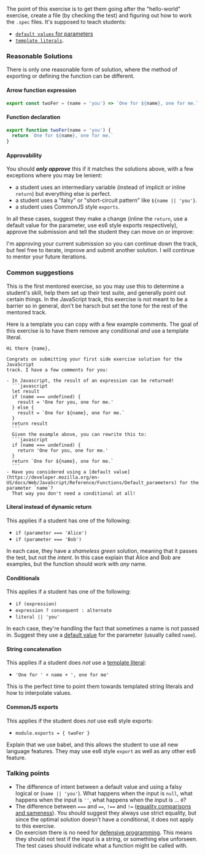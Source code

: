 The point of this exercise is to get them going after the "hello-world" exercise, create a file (by checking the test)
and figuring out how to work the `.spec` files. It's supposed to teach students:

- [`default values` for parameters](https://developer.mozilla.org/en-US/docs/Web/JavaScript/Reference/Functions/Default_parameters)
- [`template literals`](https://developer.mozilla.org/en-US/docs/Web/JavaScript/Reference/Template_literals).

### Reasonable Solutions

There is only one reasonable form of solution, where the method of exporting or defining the function can be different.

#### Arrow function expression

```javascript
export const twoFer = (name = 'you') => `One for ${name}, one for me.`
```

#### Function declaration

```javascript
export function twoFer(name = 'you') {
  return `One for ${name}, one for me.`
}
```

#### Approvability

You should **_only approve_** this if it matches the solutions above, with a few exceptions where you may be lenient:

- a student uses an intermediary variable (instead of implicit or inline `return`) but everything else is perfect.
- a student uses a "falsy" or "short-circuit pattern" like `${name || 'you'}`.
- a student uses CommonJS style `exports`.

In all these cases, suggest they make a change (inline the `return`, use a default value for the parameter, use es6
style exports respectively), approve the submission and tell the student they can move on or improve:

  I'm approving your current submission so you can continue down the track, but
  feel free to iterate, improve and submit another solution. I will continue to
  mentor your future iterations.

### Common suggestions

This is the first mentored exercise, so you may use this to determine a student's skill, help them set up their test
suite, and generally point out certain things. In the JavaScript track, this exercise is not meant to be a barrier so in
general, don't be harsch but set the tone for the rest of the mentored track.

Here is a template you can copy with a few example comments. The goal of this exercise is to have them remove any
conditional _and_ use a template literal.

    Hi there {name},

    Congrats on submitting your first side exercise solution for the JavaScript
    track. I have a few comments for you:

    - In Javascript, the result of an expression can be returned!
      ```javascript
      let result
      if (name === undefined) {
        result = 'One for you, one for me.'
      } else {
        result = `One for ${name}, one for me.`
      }
      return result
      ```
      Given the example above, you can rewrite this to:
      ```javascript
      if (name === undefined) {
        return 'One for you, one for me.'
      }
      return `One for ${name}, one for me.`
      ```
    - Have you considered using a [default value](https://developer.mozilla.org/en-US/docs/Web/JavaScript/Reference/Functions/Default_parameters) for the parameter `name`?
      That way you don't need a conditional at all!

#### Literal instead of dynamic return

This applies if a student has one of the following:

- `if (parameter === 'Alice')`
- `if (parameter === 'Bob')`

In each case, they have a _shameless green_ solution, meaning that it passes the test, but not the _intent_. In this
case explain that Alice and Bob are examples, but the function should work with _any_ name.

#### Conditionals

This applies if a student has one of the following:

- `if (expression)`
- `expression ? consequent : alternate`
- `literal || 'you'`

In each case, they're handling the fact that sometimes a name is not passed in. Suggest they use a [default value](https://developer.mozilla.org/en-US/docs/Web/JavaScript/Reference/Functions/Default_parameters)
for the parameter (usually called `name`).

#### String concatenation

This applies if a student does _not_ use a [template literal](https://developer.mozilla.org/en-US/docs/Web/JavaScript/Reference/Template_literals):

- `'One for ' + name + ', one for me'`

This is the perfect time to point them towards templated string literals and how to interpolate values.

#### CommonJS exports

This applies if the student does _not_ use es6 style exports:

- `module.exports = { twoFer }`

Explain that we use babel, and this allows the student to use all new language features. They may use es6 style `export`
as well as any other es6 feature.

### Talking points

- The difference of intent between a default value and using a falsy logical or (`name || 'you'`). What happens when the
  input is `null`, what happens when the input is `''`, what happens when the input is ... `0`?
- The difference between `===` and `==`, `!==` and `!=` ([equality comparisons and sameness](https://developer.mozilla.org/en-US/docs/Web/JavaScript/Equality_comparisons_and_sameness)).
  You should suggest they always use strict equality, but since the optimal solution doesn't have a conditional, it
  does not apply to this exercise.
- On exercism there is no need for [defensive programming](https://en.wikipedia.org/wiki/Defensive_programming). This
  means they should not test if the input is a string, or something else unforseen. The test cases should indicate what
  a function might be called with.
